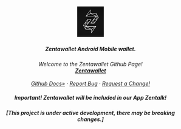
<!--
*** Hey, Welcome to Zentachain READMEs. I hope you like it :)
-->



<!-- Zenta LOGO -->
<br />
<p align="center">
  <a href="zentachain.io">
    <img src="zentachainlogoblack.png" alt="Logo" width="70" height="80">
  </a>

  <h5 align="center">Zentawallet Android Mobile wallet.</h5>

  <p align="center"><em>
   Welcome to the Zentawallet Github Page!
    <br />
    <a href="https://github.com/ZentaChain/Zentawallet/"><strong>Zentawallet</strong></a>
    <br />
    <br />
    <a href="https://github.com/ZentaChain/Zentadex/tree/master/dex">Github Docs»</a>
    ·
    <a href="https://github.com/ZentaChain/Zentadex/tree/master/dex">Report Bug</a>
    ·
    <a href="https://github.com/ZentaChain/Zentadex/tree/master/dex">Request a Change!</a>
  </p>
</p>

<!-- CHECKLIST-->

<h5 align="center">Important! Zentawallet will be included in our App Zentalk!</h5>

<h5 align="center">[This project is under active development, there may be breaking changes.]</h5>


